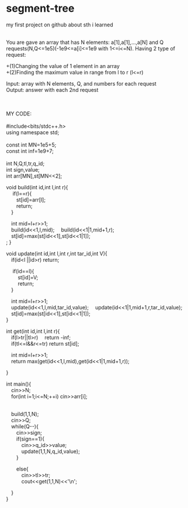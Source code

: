 # segment-tree
my first project on github about sth i learned<br><br>

You are gave an array that has N elements: a[1],a[1],...,a[N] and Q requests(N,Q<=1e5)(-1e9<=a[i]<=1e9 with 1<=i<=N).
Having 2 type of request:

+(1)Changing the value of 1 element in an array<br>
+(2)Finding the maximum value in range from l to r (l<=r)

Input: array with N elements, Q, and numbers for each request<br>
Output: answer with each 2nd request<br><br><br>

MY CODE:<br><br>
#include<bits/stdc++.h><br>
using namespace std;<br><br>
const int MN=1e5+5;<br>
const int inf=1e9+7;<br><br>
int N,Q,tl,tr,q_id;<br>
int sign,value;<br>
int arr[MN],st[MN<<2];<br>

void build(int id,int l,int r){<br>
&emsp; if(l==r){<br>
&emsp;&emsp;st[id]=arr[l];<br>
&emsp;&emsp;return;<br>
&emsp;}<br>

&emsp;int mid=l+r>>1;<br>
&emsp;build(id<<1,l,mid); &emsp;build(id<<1|1,mid+1,r);<br>
&emsp;st[id]=max(st[id<<1],st[id<<1|1]);<br>;
}<br>

void update(int id,int l,int r,int tar_id,int V){<br>
&emsp;if(id<l ||id>r) return;<br>

&emsp; if(id==l){<br>
&emsp;&emsp; st[id]=V;<br>
&emsp;&emsp; return;<br>
&emsp;}<br>

&emsp;int mid=l+r>>1;<br>
&emsp;update(id<<1,l,mid,tar_id,value); &emsp;update(id<<1|1,mid+1,r,tar_id,value);<br>
&emsp;st[id]=max(st[id<<1],st[id<<1|1]);<br>
}<br>

int get(int id,int l,int r){<br>
&emsp;if(l>tr||tl>r)&emsp; return -inf;<br>
&emsp;if(tl<=l&&r<=tr) return st[id];<br>

&emsp;int mid=l+r>>1;<br>
&emsp;return max(get(id<<1,l,mid),get(id<<1|1,mid+1,r));<br>

}<br>

int main(){<br>
  &emsp;cin>>N;<br>
  &emsp;for(int i=1;i<=N;++i) cin>>arr[i];<br><br>

  &emsp;build(1,1,N);<br>
  &emsp;cin>>Q;<br>
  &emsp;while(Q--){<br>
  &emsp;&emsp;cin>>sign;<br>
  &emsp;&emsp;if(sign==1){<br>
  &emsp;&emsp;&emsp;cin>>q_id>>value;<br>
  &emsp;&emsp;&emsp;update(1,1,N,q_id,value);<br>
  &emsp;&emsp;}<br>

  &emsp;&emsp;else{<br>
  &emsp;&emsp;&emsp;cin>>tl>>tr;<br>
  &emsp;&emsp;&emsp;cout<<get(1,1,N)<<'\n';<br>
  
  &emsp;}<br>
}
